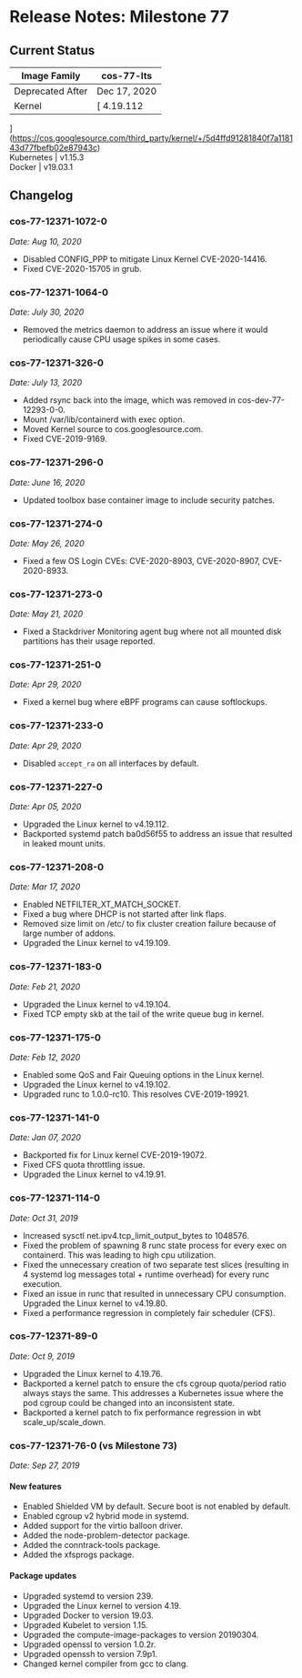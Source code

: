 #  Release Notes: Milestone 77

##  Current Status

Image Family  |  cos-77-lts  
---|---  
Deprecated After  |  Dec 17, 2020  
Kernel  |  [ 4.19.112
](https://cos.googlesource.com/third_party/kernel/+/5d4ffd91281840f7a118143d77fbefb02e87943c)  
Kubernetes  |  v1.15.3  
Docker  |  v19.03.1  
  
##  Changelog

###  cos-77-12371-1072-0

_Date: Aug 10, 2020_

  * Disabled CONFIG_PPP to mitigate Linux Kernel CVE-2020-14416. 
  * Fixed CVE-2020-15705 in grub. 

###  cos-77-12371-1064-0

_Date: July 30, 2020_

  * Removed the metrics daemon to address an issue where it would periodically cause CPU usage spikes in some cases. 

###  cos-77-12371-326-0

_Date: July 13, 2020_

  * Added rsync back into the image, which was removed in cos-dev-77-12293-0-0. 
  * Mount /var/lib/containerd with exec option. 
  * Moved Kernel source to cos.googlesource.com. 
  * Fixed CVE-2019-9169. 

###  cos-77-12371-296-0

_Date: June 16, 2020_

  * Updated toolbox base container image to include security patches. 

###  cos-77-12371-274-0

_Date: May 26, 2020_

  * Fixed a few OS Login CVEs: CVE-2020-8903, CVE-2020-8907, CVE-2020-8933. 

###  cos-77-12371-273-0

_Date: May 21, 2020_

  * Fixed a Stackdriver Monitoring agent bug where not all mounted disk partitions has their usage reported. 

###  cos-77-12371-251-0

_Date: Apr 29, 2020_

  * Fixed a kernel bug where eBPF programs can cause softlockups. 

###  cos-77-12371-233-0

_Date: Apr 29, 2020_

  * Disabled `accept_ra` on all interfaces by default. 

###  cos-77-12371-227-0

_Date: Apr 05, 2020_

  * Upgraded the Linux kernel to v4.19.112. 
  * Backported systemd patch ba0d56f55 to address an issue that resulted in leaked mount units. 

###  cos-77-12371-208-0

_Date: Mar 17, 2020_

  * Enabled NETFILTER_XT_MATCH_SOCKET. 
  * Fixed a bug where DHCP is not started after link flaps. 
  * Removed size limit on /etc/ to fix cluster creation failure because of large number of addons. 
  * Upgraded the Linux kernel to v4.19.109. 

###  cos-77-12371-183-0

_Date: Feb 21, 2020_

  * Upgraded the Linux kernel to v4.19.104. 
  * Fixed TCP empty skb at the tail of the write queue bug in kernel. 

###  cos-77-12371-175-0

_Date: Feb 12, 2020_

  * Enabled some QoS and Fair Queuing options in the Linux kernel. 
  * Upgraded the Linux kernel to v4.19.102. 
  * Upgraded runc to 1.0.0-rc10. This resolves CVE-2019-19921. 

###  cos-77-12371-141-0

_Date: Jan 07, 2020_

  * Backported fix for Linux kernel CVE-2019-19072. 
  * Fixed CFS quota throttling issue. 
  * Upgraded the Linux kernel to v4.19.91. 

###  cos-77-12371-114-0

_Date: Oct 31, 2019_

  * Increased sysctl net.ipv4.tcp_limit_output_bytes to 1048576. 
  * Fixed the problem of spawning 8 runc state process for every exec on containerd. This was leading to high cpu utilization. 
  * Fixed the unnecessary creation of two separate test slices (resulting in 4 systemd log messages total + runtime overhead) for every runc execution. 
  * Fixed an issue in runc that resulted in unnecessary CPU consumption. Upgraded the Linux kernel to v4.19.80. 
  * Fixed a performance regression in completely fair scheduler (CFS). 

###  cos-77-12371-89-0

_Date: Oct 9, 2019_

  * Upgraded the Linux kernel to 4.19.76. 
  * Backported a kernel patch to ensure the cfs cgroup quota/period ratio always stays the same. This addresses a Kubernetes issue where the pod cgroup could be changed into an inconsistent state. 
  * Backported a kernel patch to fix performance regression in wbt scale_up/scale_down. 

###  cos-77-12371-76-0 (vs Milestone 73)

_Date: Sep 27, 2019_

####  New features

  * Enabled Shielded VM by default. Secure boot is not enabled by default. 
  * Enabled cgroup v2 hybrid mode in systemd. 
  * Added support for the virtio balloon driver. 
  * Added the node-problem-detector package. 
  * Added the conntrack-tools package. 
  * Added the xfsprogs package. 

####  Package updates

  * Upgraded systemd to version 239. 
  * Upgraded the Linux kernel to version 4.19. 
  * Upgraded Docker to version 19.03. 
  * Upgraded Kubelet to version 1.15. 
  * Upgraded the compute-image-packages to version 20190304. 
  * Upgraded openssl to version 1.0.2r. 
  * Upgraded openssh to version 7.9p1. 
  * Changed kernel compiler from gcc to clang. 

